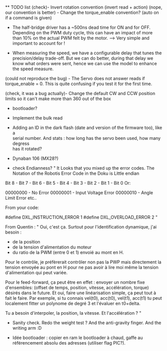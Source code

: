 ** TODO list
(check)- Invert rotation convention (invert read + action)
(nope, our convention is better) - Change the torque_enable convention? (auto on if a command is given)

- The half-bridge driver has a ~500ns dead time for ON and for OFF. Depending on the PWM duty cycle, this can have an impact of more than 10% on the actual PWM felt by the motor. --> Very simple and important to account for !

- When measuring the speed, we have a configurable delay that tunes the precision/delay trade-off. But we can do better, during that delay we know what orders were sent, hence we can use the model to enhance the speed measure.

(could not reproduce the bug) - The Servo does not answer reads if torque_enable = 0. This is quite confusing if you test it for the first time.


(check, it was a bug actually)- Change the default CW and CCW position limits so it can't make more than 360 out of the box

- bootloader?

- Implement the bulk read
- Adding an ID in the dark flash (date and version of the firmware too), like a\
 serial number. And stats : how long has the servo been used, how many degress \
 has it rotated?
- Dynaban 106 (MX28?)

- check Endianness?
"
It Looks that you mixed up the error codes. The Notation of the Robotis Error Code in the Doku is Little endian

Bit 8 - Bit 7 - Bit 6 - Bit 5 - Bit 4 - Bit 3 - Bit 2 - Bit 1  - Bit 0
Or:

00000000 - No Error
00000001 - Input Voltage Error
00000010 - Angle Limit Error
etc..

From your code:

#define DXL_INSTRUCTION_ERROR   1
#define DXL_OVERLOAD_ERROR 2
"

From Quentin :
"
Oui, c'est ça. Surtout pour l'identification dynamique, j'ai besoin :
- de la position
- de la tension d'alimentation du moteur
- du ratio de la PWM (entre 0 et 1) envoié au mont en H.

Pour le contrôle, je préfèrerait contrôler non pas la PWP mais directement la tension envoyée au pont en H pour ne pas avoir à lire moi même la tension d'alimentation qui peut variée.

Pour le feed-forward, ça peut être en effet : envoyer un nombre fixe d'ensembles: (offset de temps, position, vitesse, accélération, torque) désirés dans le future.
Et oui, faire une linéarisation simple, ça peut tout à fait le faire. Par exemple, si tu connais vel(t0), acc(t0), vel(t1), acc(t1) tu peut localement fitter un polynome de degré 3 et l'évaluer en t0+delta.

Tu a besoin d'interpoler, la position, la vitesse. Et l'accélération ?
"

- Sanity check. Redo the weight test ? And the anti-gravity finger. And the writing arm :D


- Idée bootloader : copier en ram le bootloader à chaud, gaffe au référencement absolu des adresses (utiliser flag PIC?).
